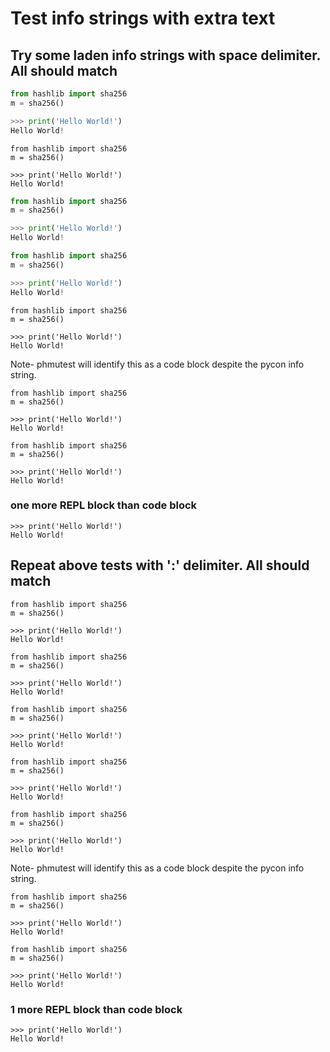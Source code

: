 # Test info strings with extra text

## Try some laden info strings with space delimiter. All should match

```python extraneous info string extension
from hashlib import sha256
m = sha256()
```

```python extraneous info string extension
>>> print('Hello World!')
Hello World!
```

```python3 extraneous info string extension
from hashlib import sha256
m = sha256()
```

```python3 extraneous info string extension
>>> print('Hello World!')
Hello World!
```

```py extraneous info string extension
from hashlib import sha256
m = sha256()
```

```py extraneous info string extension
>>> print('Hello World!')
Hello World!
```

```py extraneous info string extension
from hashlib import sha256
m = sha256()
```

```py extraneous info string extension
>>> print('Hello World!')
Hello World!
```

```py3 extraneous info string extension
from hashlib import sha256
m = sha256()
```

```py3 extraneous info string extension
>>> print('Hello World!')
Hello World!
```

Note- phmutest will identify this as a code block despite the pycon info string.

```pycon extraneous info string extension
from hashlib import sha256
m = sha256()
```

```pycon extraneous info string extension
>>> print('Hello World!')
Hello World!
```

```{ .python } pycon extraneous info string extension
from hashlib import sha256
m = sha256()
```

```{ .python }  extraneous info string extension
>>> print('Hello World!')
Hello World!
```

### one more REPL block than code block

```py3 extraneous info string extension
>>> print('Hello World!')
Hello World!
```

## Repeat above tests with ':' delimiter. All should match

```python:extraneous info string extension
from hashlib import sha256
m = sha256()
```

```python:extraneous info string extension
>>> print('Hello World!')
Hello World!
```

```python3: extraneous info string extension
from hashlib import sha256
m = sha256()
```

```python3: extraneous info string extension
>>> print('Hello World!')
Hello World!
```

```py:extraneous info string extension
from hashlib import sha256
m = sha256()
```

```py:extraneous info string extension
>>> print('Hello World!')
Hello World!
```

```py:extraneous info string extension
from hashlib import sha256
m = sha256()
```

```py:extraneous info string extension
>>> print('Hello World!')
Hello World!
```

```py3:extraneous info string extension
from hashlib import sha256
m = sha256()
```

```py3:extraneous info string extension
>>> print('Hello World!')
Hello World!
```

Note- phmutest will identify this as a code block despite the pycon info string.

```pycon:extraneous info string extension
from hashlib import sha256
m = sha256()
```

```pycon:extraneous info string extension
>>> print('Hello World!')
Hello World!
```

```{ .python }:extraneous info string extension
from hashlib import sha256
m = sha256()
```

```{ .python }:extraneous info string extension
>>> print('Hello World!')
Hello World!
```

### 1 more REPL block than code block

```py3:extraneous info string extension
>>> print('Hello World!')
Hello World!
```
